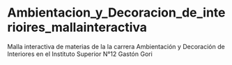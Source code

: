 # Ambientacion_y_Decoracion_de_interioires_mallainteractiva
Malla interactiva de materias de la la carrera Ambientación y Decoración de Interiores en el Instituto Superior N°12 Gastón Gori
